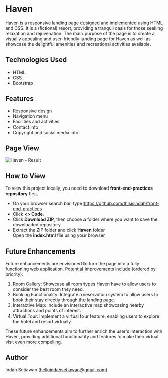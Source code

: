 # Haven

Haven is a responsive landing page designed and implemented using HTML and CSS. It is a (fictional) resort, providing a tranquil oasis for those seeking relaxation and rejuvenation. The main purpose of the page is to create a visually appealing and user-friendly landing page for Haven as well as showcase the delightful amenities and recreational activities available.

## Technologies Used

- HTML
- CSS
- Bootstrap

## Features

- Responsive design
- Navigation menu
- Facilities and activities
- Contact info
- Copyright and social media info

## Page View
![Haven - Result](https://github.com/thisisindah/front-end-practices/assets/121715790/d49fb6fe-2701-4e46-8c82-af8d2c6ede57)

## How to View

To view this project locally, you need to download <strong>front-end-practices repository</strong> first.

<ul>
  <li>On your browser search bar, type <a href="https://github.com/thisisindah/front-end-practices">https://github.com/thisisindah/front-end-practices</a></li> 
<li>Click <strong><> Code</strong>.</li>
<li>Click <strong>Download ZIP</strong>, then choose a folder where you want to save the downloaded repository</li><li>Extract the ZIP folder and click <strong>Haven</strong> folder</li>
</li>Open the <strong>index.html</strong> file using your browser</li>
</ul>

## Future Enhancements

Future enhancements are envisioned to turn the page into a fully functioning web application. Potential improvements include (ordered by priority):

<ol>
  <li>Room Gallery: Showcase all room types Haven have to allow users to consider the best room they need.</li>
  <li>Booking Functionality: Integrate a reservation system to allow users to book their stay directly through the landing page.</li>
  <li>Interactive Map: Include an interactive map showcasing nearby attractions and points of interest.</li>
  <li>Virtual Tour: Implement a virtual tour feature, enabling users to explore the hotel and resort virtually.
</li>
</ol>

  These future enhancements aim to further enrich the user's interaction with Haven, providing additional functionality and features to make their virtual visit even more compelling.

## Author
Indah Setiawan (<a href="helloindahsetiawan@gmail.com">helloindahsetiawan@gmail.com</a>)
